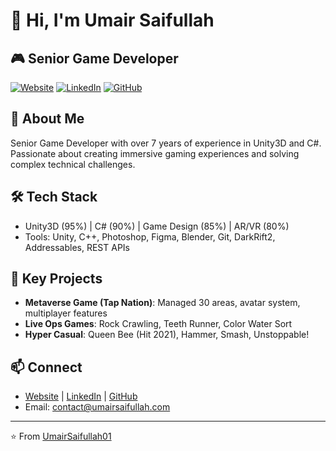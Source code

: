 # 👋 Hi, I'm Umair Saifullah

## 🎮 Senior Game Developer

[![Website](https://img.shields.io/badge/Website-umairsaifullah.com-blue)](https://umairsaifullah.com)
[![LinkedIn](https://img.shields.io/badge/LinkedIn-umairsaifullah01-blue)](https://linkedin.com/in/umairsaifullah01)
[![GitHub](https://img.shields.io/badge/GitHub-UmairSaifullah01-black)](https://github.com/UmairSaifullah01)

## 🚀 About Me

Senior Game Developer with over 7 years of experience in Unity3D and C#. Passionate about creating immersive gaming experiences and solving complex technical challenges.

## 🛠️ Tech Stack

- Unity3D (95%) | C# (90%) | Game Design (85%) | AR/VR (80%)
- Tools: Unity, C++, Photoshop, Figma, Blender, Git, DarkRift2, Addressables, REST APIs

## 🎯 Key Projects

- **Metaverse Game (Tap Nation)**: Managed 30 areas, avatar system, multiplayer features
- **Live Ops Games**: Rock Crawling, Teeth Runner, Color Water Sort
- **Hyper Casual**: Queen Bee (Hit 2021), Hammer, Smash, Unstoppable!

## 📫 Connect

- [Website](https://umairsaifullah.com) | [LinkedIn](https://linkedin.com/in/umairsaifullah01) | [GitHub](https://github.com/UmairSaifullah01)
- Email: contact@umairsaifullah.com

---

⭐️ From [UmairSaifullah01](https://github.com/UmairSaifullah01)
